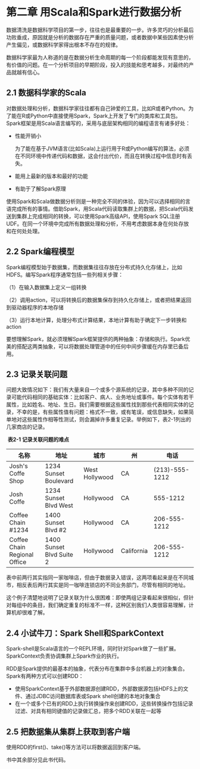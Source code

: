 # 第二章 用Scala和Spark进行数据分析

数据清洗是数据科学项目的第一步，往往也是最重要的一步。许多灵巧的分析最后功败垂成，原因就是分析的数据存在严重的质量问题，或者数据中某些因素使分析产生偏见，或数据科学家得出根本不存在的规律。

数据科学家最为人称道的是在数据分析生命周期的每一个阶段都能发现有意思的，有价值的问题。在一个分析项目的早期阶段，投入的技能和思考越多，对最终的产品就越有信心。

## 2.1 数据科学家的Scala

对数据处理和分析，数据科学家往往都有自己钟爱的工具，比如R或者Python。为了能在R或Python中直接使用Spark，Spark上开发了专门的类库和工具包。Spark框架是用Scala语言编写的，采用与底层架构相同的编程语言有诸多好处：

- 性能开销小

	 为了能在基于JVM语言(比如Scala)上运行用于R或Python编写的算法，必须在不同环境中传递代码和数据，这会付出代价，而且在转换过程中信息时有丢失。

- 能用上最新的版本和最好的功能

- 有助于了解Spark原理

使用Spark和Scala做数据分析则是一种完全不同的体验，因为可以选择相同的言语完成所有的事情。借助Spark，用Scala代码读取集群上的数据，把Scala代码发送到集群上完成相同的转换，可以使用Spark高级API，使用Spark SQL注册UDF。在同一个环境中完成所有数据处理和分析，不用考虑数据本身在何处存放和在何处处理。

## 2.2 Spark编程模型

Spark编程模型始于数据集，而数据集往往存放在分布式持久化存储上，比如HDFS。编写Spark程序通常包括一些列相关步骤：

（1）在输入数据集上定义一组转换

（2）调用action，可以将转换后的数据集保存到持久化存储上，或者把结果返回到驱动器程序的本地存储

（3）运行本地计算，处理分布式计算结果，本地计算有助于确定下一步转换和action

要想理解Spark，就必须理解Spark框架提供的两种抽象：存储和执行。Spark优美的搭配这两类抽象，可以将数据处理管道中的任何中间步骤缓在内存里已备后用。

## 2.3 记录关联问题

问题大致情况如下：我们有大量来自一个或多个源系统的记录，其中多种不同的记录可能代码相同的基础实体：比如客户、病人、业务地址或事件。每个实体有若干属性，比如姓名、地址、生日。我们需要根据这些属性找到那些代表相同实体的记录，不幸的是，有些属性值有问题：格式不一致，或有笔误，或信息缺失，如果简单地对这些属性作相等性测试，则会漏掉许多重复记录。举例如下，表2-1列出的几家商店的记录。

​													**表2-1 记录关联问题的难点**

| 名称                         | 地址                     | 城市           | 州         | 电话           |
| ---------------------------- | ------------------------ | -------------- | ---------- | -------------- |
| Josh's Coffe Shop            | 1234 Sunset Boulevard    | West Hollywood | CA         | (213)-555-1212 |
| Josh Coffe                   | 1234 Sunset Blvd West    | Hollywood      | CA         | 555-1212       |
| Coffee Chain #1234           | 1400 Sunset Blvd #2      | Hollywood      | CA         | 206-555-1212   |
| Coffee Chain Regional Office | 1400 Sunset Blvd Suite 2 | Hollywood      | California | 206-555-1212   |

表中前两行其实指同一家咖啡店，但由于数据录入错误，这两项看起来是在不同城市，相反表后两行其实是同一咖啡连锁店的不同业务部门，尽管有相同的地址。

这个例子清楚地说明了记录关联为什么很困难：即使两组记录看起来很相似，但针对每组中的条目，我们确定重复的标准不一样，这种区别我们人类很容易理解，计算机却很难了解。

## 2.4 小试牛刀：Spark Shell和SparkContext

Spark-shell是Scala语言的一个REPL环境，同时针对Spark做了一些扩展。SparkContext负责协调集群上Spark作业的执行。

RDD是Spark提供的最基本的抽象，代表分布在集群中多台机器上的对象集合。Spark有两种方式可以创建RDD：

- 使用SparkContext基于外部数据源创建RDD，外部数据源包括HDFS上的文件、通过JDBC访问数据库表或Spark shell创建的本地对象集合
- 在一个或多个已有的RDD上执行转换操作来创建RDD，这些转换操作包括记录过滤、对具有相同键值的记录做汇总，把多个RDD关联在一起等

## 2.5 把数据集从集群上获取到客户端

使用RDD的first()、take()等方法可以将数据返回到客户端。

书中其余部分见此书代码。